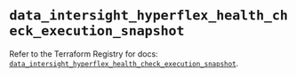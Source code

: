 # `data_intersight_hyperflex_health_check_execution_snapshot`

Refer to the Terraform Registry for docs: [`data_intersight_hyperflex_health_check_execution_snapshot`](https://registry.terraform.io/providers/ciscodevnet/intersight/1.0.71/docs/data-sources/hyperflex_health_check_execution_snapshot).
